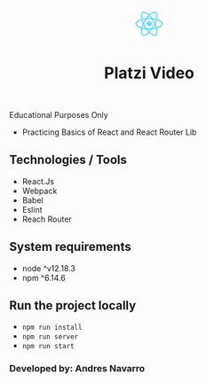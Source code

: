 <p align="center">
  <img alt="React.js" src="https://raw.githubusercontent.com/github/explore/80688e429a7d4ef2fca1e82350fe8e3517d3494d/topics/react/react.png" width="60" />
</p>

<h1 align="center">
  Platzi Video
</h1>

<br/>

Educational Purposes Only

- Practicing Basics of React and React Router Lib

## Technologies / Tools

- React.Js
- Webpack
- Babel
- Eslint
- Reach Router

## System requirements

- node ^v12.18.3
- npm ^6.14.6

## Run the project locally

- `npm run install`
- `npm run server`
- `npm run start`

### Developed by: Andres Navarro
